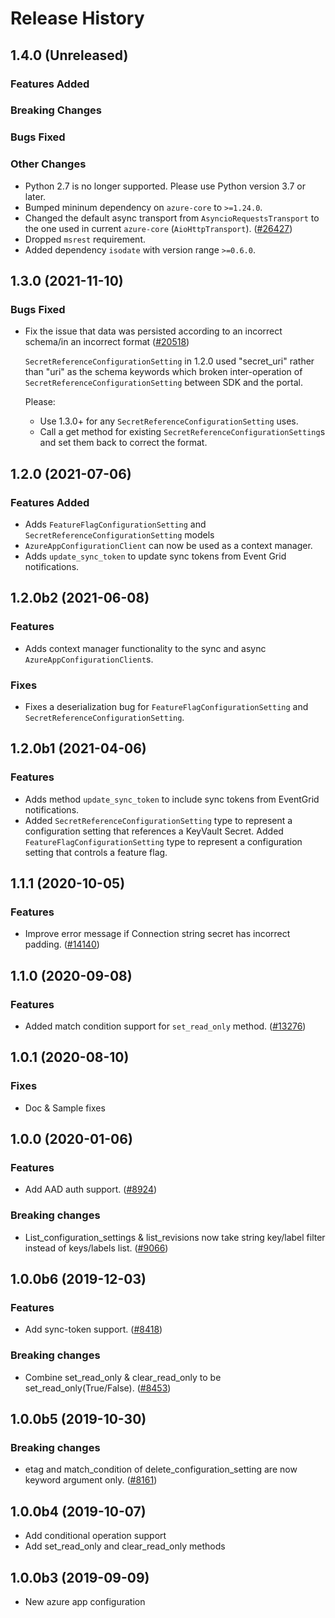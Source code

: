 # Release History

## 1.4.0 (Unreleased)

### Features Added

### Breaking Changes

### Bugs Fixed

### Other Changes
- Python 2.7 is no longer supported. Please use Python version 3.7 or later.
- Bumped mininum dependency on `azure-core` to `>=1.24.0`.
- Changed the default async transport from `AsyncioRequestsTransport` to the one used in current `azure-core` (`AioHttpTransport`). ([#26427](https://github.com/Azure/azure-sdk-for-python/issues/26427))
- Dropped `msrest` requirement.
- Added dependency `isodate` with version range `>=0.6.0`.

## 1.3.0 (2021-11-10)

### Bugs Fixed
- Fix the issue that data was persisted according to an incorrect schema/in an incorrect format ([#20518](https://github.com/Azure/azure-sdk-for-python/issues/20518))

  `SecretReferenceConfigurationSetting` in 1.2.0 used "secret_uri" rather than "uri" as the schema keywords which 
  broken inter-operation of `SecretReferenceConfigurationSetting` between SDK and the portal. 
  
  Please:
  - Use 1.3.0+ for any `SecretReferenceConfigurationSetting` uses.
  - Call a get method for existing `SecretReferenceConfigurationSetting`s and set them back to correct the format.

## 1.2.0 (2021-07-06)
### Features Added
* Adds `FeatureFlagConfigurationSetting` and `SecretReferenceConfigurationSetting` models
* `AzureAppConfigurationClient` can now be used as a context manager.
* Adds `update_sync_token` to update sync tokens from Event Grid notifications.

## 1.2.0b2 (2021-06-08)

### Features
- Adds context manager functionality to the sync and async `AzureAppConfigurationClient`s.

### Fixes
- Fixes a deserialization bug for `FeatureFlagConfigurationSetting` and `SecretReferenceConfigurationSetting`.

## 1.2.0b1 (2021-04-06)

### Features

- Adds method `update_sync_token` to include sync tokens from EventGrid notifications.
- Added `SecretReferenceConfigurationSetting` type to represent a configuration setting that references a KeyVault Secret.
Added `FeatureFlagConfigurationSetting` type to represent a configuration setting that controls a feature flag.

## 1.1.1 (2020-10-05)

### Features

- Improve error message if Connection string secret has incorrect padding. ([#14140](https://github.com/Azure/azure-sdk-for-python/issues/14140))

## 1.1.0 (2020-09-08)

### Features

- Added match condition support for `set_read_only` method. ([#13276](https://github.com/Azure/azure-sdk-for-python/issues/13276))

## 1.0.1 (2020-08-10)

### Fixes

- Doc & Sample fixes

## 1.0.0 (2020-01-06)

### Features

- Add AAD auth support. ([#8924](https://github.com/Azure/azure-sdk-for-python/issues/8924))

### Breaking changes

- List_configuration_settings & list_revisions now take string key/label filter instead of keys/labels list. ([#9066](https://github.com/Azure/azure-sdk-for-python/issues/9066))

## 1.0.0b6 (2019-12-03)

### Features

- Add sync-token support. ([#8418](https://github.com/Azure/azure-sdk-for-python/issues/8418))

### Breaking changes

- Combine set_read_only & clear_read_only to be set_read_only(True/False). ([#8453](https://github.com/Azure/azure-sdk-for-python/issues/8453))

## 1.0.0b5 (2019-10-30)

### Breaking changes

- etag and match_condition of delete_configuration_setting are now keyword argument only. ([#8161](https://github.com/Azure/azure-sdk-for-python/issues/8161))

## 1.0.0b4 (2019-10-07)

- Add conditional operation support
- Add set_read_only and clear_read_only methods

## 1.0.0b3 (2019-09-09)

- New azure app configuration
